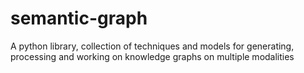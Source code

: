 # semantic-graph
A python library, collection of techniques and models for generating, processing and working on knowledge graphs on multiple modalities
